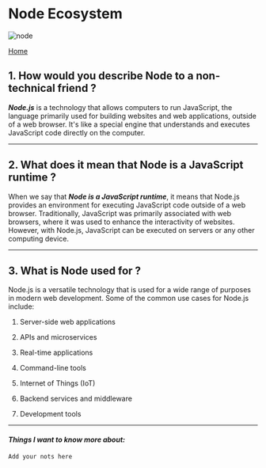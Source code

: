 # Node Ecosystem

![node](/reading-notes/node-ecosystem/node.png)

[Home](/reading-notes/README.md)

## 1. How would you describe Node to a non-technical friend ?

***Node.js*** is a technology that allows computers to run JavaScript, the language primarily used for building websites and web applications, outside of a web browser. It's like a special engine that understands and executes JavaScript code directly on the computer.

---

## 2. What does it mean that Node is a JavaScript runtime ?

When we say that ***Node is a JavaScript runtime***, it means that Node.js provides an environment for executing JavaScript code outside of a web browser. Traditionally, JavaScript was primarily associated with web browsers, where it was used to enhance the interactivity of websites. However, with Node.js, JavaScript can be executed on servers or any other computing device.

---

## 3. What is Node used for ?

Node.js is a versatile technology that is used for a wide range of purposes in modern web development. Some of the common use cases for Node.js include:

1. Server-side web applications

2. APIs and microservices

3. Real-time applications

4. Command-line tools
   
5. Internet of Things (IoT)

6. Backend services and middleware

7. Development tools

---

#### ***Things I want to know more about:***

```  
Add your nots here
```
